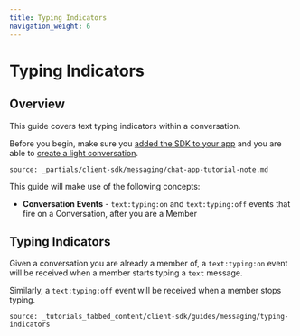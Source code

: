 ```yaml
---
title: Typing Indicators
navigation_weight: 6
---
```


# Typing Indicators


## Overview

This guide covers text typing indicators within a conversation.

Before you begin, make sure you [added the SDK to your app](/client-sdk/setup/add-sdk-to-your-app) and you are able to [create a light conversation](/client-sdk/in-app-messaging/guides/simple-conversation).

```partial
source: _partials/client-sdk/messaging/chat-app-tutorial-note.md
```

This guide will make use of the following concepts:

- **Conversation Events** - `text:typing:on` and `text:typing:off` events that fire on a Conversation, after you are a Member


## Typing Indicators

Given a conversation you are already a member of, a `text:typing:on` event will be received when a member starts typing a `text` message. 

Similarly, a `text:typing:off` event will be received when a member stops typing.

```tabbed_content
source: _tutorials_tabbed_content/client-sdk/guides/messaging/typing-indicators
```
